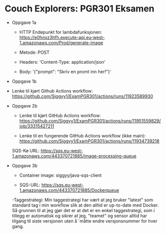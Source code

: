 # Couch Explorers: PGR301 Eksamen 

- Oppgave 1a 

    - HTTP Endepunkt for lambdafunksjonen: https://e0hnxz3hfh.execute-api.eu-west-1.amazonaws.com/Prod/generate-image  

    - Metode: POST 

    - Headers: 'Content-Type: application/json' 

    - Body: '{"prompt": "Skriv en promt inn her!"}' 

- Oppgave 1b 
 - Lenke til kjørt Github Actions workflow: https://github.com/Siggyy1/ExamPGR301/actions/runs/11923589930  

 

- Oppgave 2b 

    - Lenke til kjørt GitHub Actions workflow: https://github.com/Siggyy1/ExamPGR301/actions/runs/11951559829/job/33315427211  

    - Lenke til en fungerende GitHub Actions workflow (ikke main): https://github.com/Siggyy1/ExamPGR301/actions/runs/11934739218 

    SQS-Kø URL: https://sqs.eu-west-1.amazonaws.com/443370721885/image-processing-queue  

 

- Oppgave 3b 

    - Container image: siggyy/java-sqs-client 

    - SQS-URL: https://sqs.eu-west-1.amazonaws.com/443370721885/Dockerqueue  

    -Taggestrategi: Min taggestrategi har vært at jeg bruker "latest" som standard tag i min workflow slik at den alltid er up-to-date med Docker. Så grunnen til at jeg gjør det er at det er en enkel taggestrategi, som i tillegg er automatisk og sikrer at jeg, "teamet" og sensor alltid har tilgang til siste versjonen uten å¨måtte endre versjonsnummer for hver gang. 